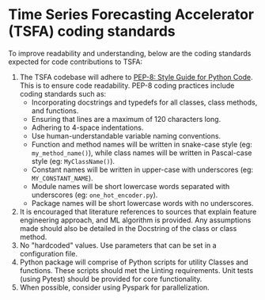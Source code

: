 # Time Series Forecasting Accelerator (TSFA) coding standards

To improve readability and understanding, below are the coding standards expected for code contributions to TSFA:

1. The TSFA codebase will adhere to [PEP-8: Style Guide for Python Code](https://peps.python.org/pep-0008/). This is to ensure code readability. PEP-8 coding practices include coding standards such as:
    - Incorporating docstrings and typedefs for all classes, class methods, and functions.
    - Ensuring that lines are a maximum of 120 characters long.
    - Adhering to 4-space indentations.
    - Use human-understandable variable naming conventions.
    - Function and method names will be written in snake-case style (eg: `my_method_name()`), while class names will be written in Pascal-case style (eg: `MyClassName()`).
    - Constant names will be written in upper-case with underscores (eg: `MY_CONSTANT_NAME`).
    - Module names will be short lowercase words separated with underscores (eg: `one_hot_encoder.py`).
    - Package names will be short lowercase words with no underscores.
2. It is encouraged that literature references to sources that explain feature engineering approach, and ML algorithm is provided. Any assumptions made should also be detailed in the Docstring of the class or class method.
3. No "hardcoded" values. Use parameters that can be set in a configuration file.
4. Python package will comprise of Python scripts for utility Classes and functions. These scripts should met the Linting requirements. Unit tests (using Pytest) should be provided for core functionality.
5. When possible, consider using Pyspark for parallelization.
